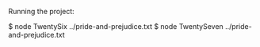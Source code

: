 Running the project:

$ node TwentySix ../pride-and-prejudice.txt
$ node TwentySeven ../pride-and-prejudice.txt